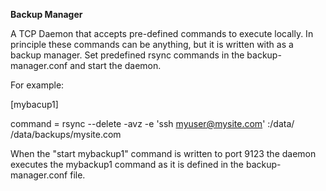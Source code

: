 **Backup Manager**

A TCP Daemon that accepts pre-defined commands to execute locally. In 
principle these commands can be anything, but it is written with as a backup manager.
Set predefined rsync commands in the backup-manager.conf and start the daemon. 

For example:

  [mybacup1]
  
  command = rsync --delete -avz -e 'ssh myuser@mysite.com' :/data/ /data/backups/mysite.com


When the "start mybackup1" command is written to port 9123 the daemon executes the mybackup1
command as it is defined in the backup-manager.conf file.
